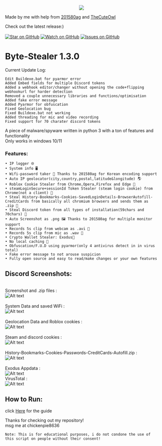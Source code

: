 # 
<p align="center">
 <img src="https://github.com/TurtlesXD/Byte-Stealer/blob/main/img/BYTESTEAELRDSICORDPFP.png" />


Made by me with help from [201580ag](https://github.com/201580ag) and [TheCuteOwl](https://github.com/TheCuteOwl)





Check out the latest release:)
\
\
[![Star on GitHub](https://img.shields.io/github/stars/TurtlesXD/Byte-Stealer.svg?style=social)](https://github.com/TurtlesXD/Byte-Stealer/stargazers)
[![Watch on GitHub](https://img.shields.io/github/watchers/TurtlesXD/Byte-Stealer.svg?style=social)](https://github.com/TurtlesXD/Byte-Stealer/watchers)
[![Issues on GitHub](https://img.shields.io/github/issues/TurtlesXD/Byte-Stealer.svg?style=social)](https://github.com/TurtlesXD/Byte-Stealer/issues)
# 
# Byte-Stealer 1.3.0

Current Update Log:
```
Edit Buildexe.bat for pyarmor error
Added Embed fields for multiple Discord tokens 
Added a webhook editor/changer without opening the code+flipping webhookurl for harder detection
Removed a couple unnecessary libraries and functions/optimisation
Added fake error message
Added Pyarmor for obfuscation
Fixed Geolocation bug
Fixed Buildexe.bat not working
Added threading for mic and video recording
Fixed support for 70 charater discord tokens
```


A piece of malware/spyware written in python 3 with a ton of features and functionality\
Only works in windows 10/11

### Features:
```
• IP logger 🌐
• System info 🖥️
• Wifi-password taker 📶 Thanks to 201580ag for Korean encoding support
• Auto IP geolocator(city,country,postal,latitude&longitude) 🌎
• Roblox Cookie Stealer from Chrome,Opera,Firefox and Edge 🍪
• steamLoginSecure+sessionId Token Stealer (steam login cookie) from Chrome(not a client) 🍘
• Steal History-Bookmarks-Cookies-SavedLoginDetails-BrowserAutofill-CreditCards from basically all chromium browsers and sends them as .zip 📁
• Steal Discord token from all types of installation(59chars and 70chars) 🔘 
• Auto Screenshot as .png 🖼️ Thanks to 201580ag for multiple monitor support
• Records 5s clip from webcam as .avi 🎥
• Records 5s clip from mic as .wav 🎤
• Crypto Wallet Stealer: Exodus👾
• No local caching 💾
• Obfuscation/F.U.D using pyarmor(only 4 antivirus detect in in virus total)
• Fake error message to not arouse suspicion
• Fully open source and easy to read/make changes or your own features
```
## Discord Screenshots:
\
Screenshot and .zip files :\
![Alt text](img/SCREENIE1.png?raw=true)\
\
System Data and saved WiFi :\
![Alt text](img/SCREENIE2.png?raw=true)\
\
Geolocation Data and Roblox cookies :\
![Alt text](img/SCREENIE3.png?raw=true)\
\
Steam and discord cookies :\
![Alt text](img/SCREENIE4.png?raw=true)\
\
History-Bookmarks-Cookies-Passwords-CreditCards-Autofill.zip :\
![Alt text](img/SCREENIE5.png?raw=true)\
\
Exodus Appdata :\
![Alt text](img/SCREENIE6.png?raw=true)
\
VirusTotal :\
![Alt text](img/VirusTotal.png?raw=true)
## How to Run:
click [Here](https://github.com/TurtlesXD/Discord-Logger/blob/main/discord-logger-help/Help.md) for the guide

Thanks for checking out my repository!\
msg me at chickenpie8636




```
Note: This is for educational purposes, i do not condone the use of this script on people without their consent!
```

